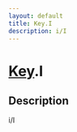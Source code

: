 ```yaml
---
layout: default
title: Key.I
description: i/I
---
```

# [Key]({{site.url}}/Pages/Reference/Key.html).I

## Description
i/I

